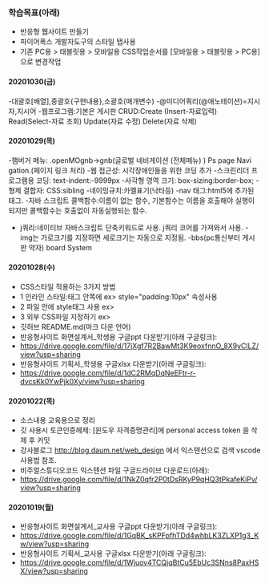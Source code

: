 ### 학습목표(아래)

- 반응형 웹사이트 만들기
- 파이어폭스 개발자도구의 스타일 탭사용
- 기존 PC용 > 태블릿용 > 모바일용 CSS작업순서를 [모바일용 > 태블릿용 > PC용] 으로 변경작업
#### 20201030(금)
-대괄호[배열],중괄호{구현내용},소괄호(매개변수)
-@미디어쿼리(@애노테이션)=지시자,지시어
-웹프로그램:기본은 게시판
           CRUD:Create (Insert-자료입력)
           Read(Select-자료 조회)
           Update(자료 수정)
           Delete(자료 삭제)
#### 20201029(목)
-햄버거 메뉴: .openMOgnb->gnb(글로벌 네비게이션 (전체메뉴) )
              Ps page Navi gation.(페이지 링크 처리)
-웹 접근성: 시각장애인들을 위한 코딩 추가
-스크린리더 프로그램용 코딩: text-indent:-9999px 
-사각형 영역 크기: box-sizing:border-box;
-형제 결합자: CSS:sibling
-네이밍규치:카멜표기(낙타등)
-nav 태그:html5에 추가된 태그.
-자바 스크립트 콜백함수:이름이 없는 함수,
 기본함수는 이름을 호출해야 실행이 되지만 
 콜백함수는 호출없이 자동실행되는 함수.
- j쿼리:네이티브 자바스크립트 단축키워드로 사용.
  j쿼리 코어를 가져와서 사용.
-img는 가로크기를 지정하면 세로크기는 자동으로 지정됨.
-bbs(pc통신부터 게시판 약자) board System
#### 20201028(수)
- CSS스타일 적용하는 3가지 방법
- 1 인라인 스타일:태그 안쪽에 ex> style="padding:10px" 속성사용
- 2 파일 안에 style태그 사용 ex><style>내부스타일 추가</style>
- 3 외부 CSS파일 지정하기 ex> <link href="css파일 위치"/>
- 깃허브 README.md(마크 다운 언어)
- 반응형사이트 화면설계서_학생용 구글ppt 다운받기(아래 구글링크):
- https://drive.google.com/file/d/17jXgf7R2BawMt3K9eoxfnnO_8X9yClLZ/view?usp=sharing
- 반응형사이트 기획서_학생용 구글xlsx 다운받기(아래 구글링크):
- https://drive.google.com/file/d/1dC2RMqDqNeEFtr-r-dvcsKk0YwPjk0Xy/view?usp=sharing

#### 20201022(목)

- 소스내용 교육용으로 정리
- 깃 사용시 토큰인증헤제: [윈도우 자격증명관리]에 personal access token 을 삭제 후 커밋
- 강사블로그 http://blog.daum.net/web_design 에서 익스텐션으로 검색 vscode 사용법 참조.
- 비주얼스튜디오코드 익스텐션 파일 구글드라이브 다운로드(아래):
- https://drive.google.com/file/d/1NkZ0qfr2P0tDsRKyP9qHQ3tPkafeKiPv/view?usp=sharing

#### 20201019(월)

- 반응형사이트 화면설계서_교사용 구글ppt 다운받기(아래 구글링크):
- https://drive.google.com/file/d/1GqBK_sKPFpfhTDd4whbLK3ZLXP1g3_Kw/view?usp=sharing
- 반응형사이트 기획서_교사용 구글xlsx 다운받기(아래 구글링크):
- https://drive.google.com/file/d/1Wjuov4TCQjqBtCu5EbUc3SNns8PaxHSX/view?usp=sharing
